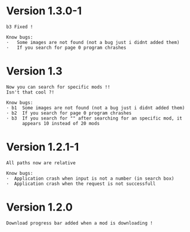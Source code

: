 # Version 1.3.0-1

    b3 Fixed !

    Know bugs:
    ·   Some images are not found (not a bug just i didnt added them)
    ·   If you search for page 0 program chrashes 

# Version 1.3

    Now you can search for specific mods !! 
    Isn't that cool ?!

    Know bugs:
    · b1  Some images are not found (not a bug just i didnt added them)
    · b2  If you search for page 0 program chrashes
    · b3  If you search for "" after searching for an specific mod, it 
          appears 10 instead of 20 mods 


# Version 1.2.1-1 

    All paths now are relative

    Know bugs:
    ·  Application crash when input is not a number (in search box)
    ·  Application crash when the request is not successfull

# Version 1.2.0

    Download progress bar added when a mod is downloading !

